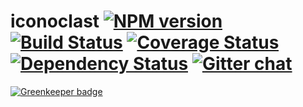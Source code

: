 # iconoclast [![NPM version][npm-img]][npm-url] [![Build Status][travis-img]][travis-url] [![Coverage Status][coveralls-img]][coveralls-url] [![Dependency Status][dependency-img]][dependency-url] [![Gitter chat][gitter-img]][gitter-url]

[![Greenkeeper badge](https://badges.greenkeeper.io/zeekay/iconoclast.svg)](https://greenkeeper.io/)

[travis-img]:     https://img.shields.io/travis/zeekay/iconoclast.svg
[travis-url]:     https://travis-ci.org/zeekay/iconoclast
[coveralls-img]:  https://coveralls.io/repos/zeekay/iconoclast/badge.svg?branch=master&service=github
[coveralls-url]:  https://coveralls.io/github/zeekay/iconoclast?branch=master
[dependency-url]: https://david-dm.org/zeekay/iconoclast
[dependency-img]: https://david-dm.org/zeekay/iconoclast.svg
[npm-img]:        https://img.shields.io/npm/v/iconoclast.svg
[npm-url]:        https://www.npmjs.com/package/iconoclast
[gitter-img]:     https://badges.gitter.im/join-chat.svg
[gitter-url]:     https://gitter.im/zeekay/hi

<!-- not used -->
[downloads-img]:     https://img.shields.io/npm/dm/iconoclast.svg
[downloads-url]:     http://badge.fury.io/js/iconoclast
[devdependency-img]: https://david-dm.org/zeekay/iconoclast/dev-status.svg
[devdependency-url]: https://david-dm.org/zeekay/iconoclast#info=devDependencies
